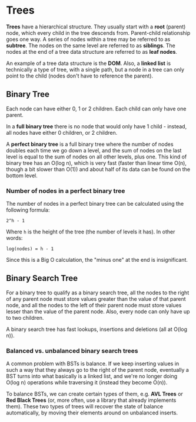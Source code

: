 # Trees
**Trees** have a hierarchical structure. They usually start with a **root** (parent) node, which every child in the tree descends from. Parent-child relationship goes one way. A series of nodes within a tree may be referred to as **subtree**. The nodes on the same level are referred to as **siblings**. The nodes at the end of a tree data structure are referred to as **leaf nodes**.  
  
An example of a tree data structure is the **DOM**. Also, a **linked list** is technically a type of tree, with a single path, but a node in a tree can only point to the child (nodes don't have to reference the parent).

## Binary Tree
Each node can have either 0, 1 or 2 children. Each child can only have one parent.  

In a **full binary tree** there is no node that would only have 1 child - instead, all nodes have either 0 children, or 2 children.  

A **perfect binary tree** is a full binary tree where the number of nodes doubles each time we go down a level, and the sum of nodes on the last level is equal to the sum of nodes on all other levels, plus one. This kind of binary tree has an O(log n), which is very fast (faster than linear time O(n), though a bit slower than O(1)) and about half of its data can be found on the bottom level.

### Number of nodes in a perfect binary tree
The number of nodes in a perfect binary tree can be calculated using the following formula:  

```2^h - 1```

Where `h` is the height of the tree (the number of levels it has). In other words:

```log(nodes) = h - 1```

Since this is a Big O calculation, the "minus one" at the end is insignificant.

## Binary Search Tree
For a binary tree to qualify as a binary search tree, all the nodes to the right of any parent node must store values greater than the value of that parent node, and all the nodes to the left of their parent node must store values lesser than the value of the parent node. Also, every node can only have up to two children.  

A binary search tree has fast lookups, insertions and deletions (all at O(log n)).

### Balanced vs. unbalanced binary search trees
A common problem with BSTs is balance. If we keep inserting values in such a way that they always go to the right of the parent node, eventually a BST turns into what basically is a linked list, and we're no longer doing O(log n) operations while traversing it (instead they become O(n)).  

To balance BSTs, we can create certain types of them, e.g. **AVL Trees** or **Red Black Trees** (or, more often, use a library that already implements them). These two types of trees will recover the state of balance automatically, by moving their elements around on unbalanced inserts.
